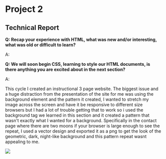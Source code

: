 
<h1>Project 2</h1>
  <h2>Technical Report</h2>


<b>Q: Recap your experience with HTML, what was new and/or interesting, what was old or difficult to learn?</b>

A:

<b>Q: We will soon begin CSS, learning to style our HTML documents, is there anything you are excited about in the next section? </b>

A:

This cycle I created an instructional 3 page website. The biggest issue and a huge distraction from the presentation of the site for me was using the background element and the pattern it created, I wanted to stretch my image across the screen and have it be responsive to different size browsers but I had a lot of trouble getting that to work so i used the background tag we learned in this section and it created a pattern that wasn't exactly what I wanted for a background. Specifically in the contact page where there are two moons if your browser is large enough to see the repeat, I used a vector design and exported it as a png to get the look of the geometric, dark, night-like background and this pattern repeat wasnt appealing to me.

<img src="./Images/progress.png" />
